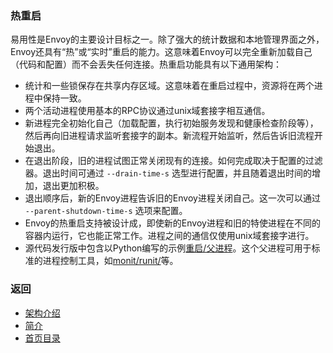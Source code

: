 ### 热重启

易用性是Envoy的主要设计目标之一。除了强大的统计数据和本地管理界面之外，Envoy还具有“热”或“实时”重启的能力。这意味着Envoy可以完全重新加载自己（代码和配置）而不会丢失任何连接。热重启功能具有以下通用架构：

- 统计和一些锁保存在共享内存区域。这意味着在重启过程中，资源将在两个进程中保持一致。
- 两个活动进程使用基本的RPC协议通过unix域套接字相互通信。
- 新进程完全初始化自己（加载配置，执行初始服务发现和健康检查阶段等），然后再向旧进程请求监听套接字的副本。新流程开始监听，然后告诉旧流程开始退出。
- 在退出阶段，旧的进程试图正常关闭现有的连接。如何完成取决于配置的过滤器。退出时间可通过 `--drain-time-s` 选型进行配置，并且随着退出时间的增加，退出更加积极。
- 退出顺序后，新的Envoy进程告诉旧的Envoy进程关闭自己。这一次可以通过 `--parent-shutdown-time-s` 选项来配置。
- Envoy的热重启支持被设计成，即使新的Envoy进程和旧的特使进程在不同的容器内运行，它也能正常工作。进程之间的通信仅使用unix域套接字进行。
- 源代码发行版中包含以Python编写的示例[重启/父进程]()。这个父进程可用于标准的进程控制工具，如[monit/runit/]()等。

### 返回
- [架构介绍](../Architectureoverview.md)
- [简介](../../Introduction.md)
- [首页目录](../../README.md)
